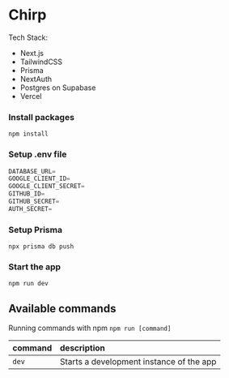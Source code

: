 # Chirp

Tech Stack:

- Next.js
- TailwindCSS
- Prisma
- NextAuth
- Postgres on Supabase
- Vercel

### Install packages

```shell
npm install
```

### Setup .env file


```js
DATABASE_URL=
GOOGLE_CLIENT_ID=
GOOGLE_CLIENT_SECRET=
GITHUB_ID=
GITHUB_SECRET=
AUTH_SECRET=
```

### Setup Prisma

```shell
npx prisma db push

```

### Start the app

```shell
npm run dev
```

## Available commands

Running commands with npm `npm run [command]`

| command         | description                              |
| :-------------- | :--------------------------------------- |
| `dev`           | Starts a development instance of the app |
